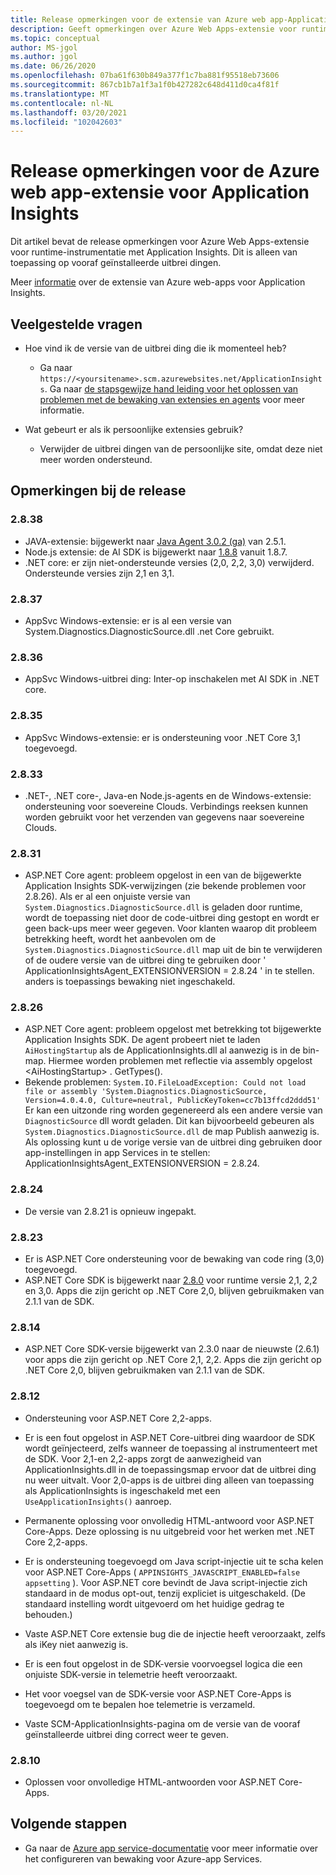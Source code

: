 ```yaml
---
title: Release opmerkingen voor de extensie van Azure web app-Application Insights
description: Geeft opmerkingen over Azure Web Apps-extensie voor runtime-instrumentatie met Application Insights.
ms.topic: conceptual
author: MS-jgol
ms.author: jgol
ms.date: 06/26/2020
ms.openlocfilehash: 07ba61f630b849a377f1c7ba881f95518eb73606
ms.sourcegitcommit: 867cb1b7a1f3a1f0b427282c648d411d0ca4f81f
ms.translationtype: MT
ms.contentlocale: nl-NL
ms.lasthandoff: 03/20/2021
ms.locfileid: "102042603"
---
```

# <a name="release-notes-for-azure-web-app-extension-for-application-insights"></a>Release opmerkingen voor de Azure web app-extensie voor Application Insights

Dit artikel bevat de release opmerkingen voor Azure Web Apps-extensie voor runtime-instrumentatie met Application Insights. Dit is alleen van toepassing op vooraf geïnstalleerde uitbrei dingen.

Meer [informatie](azure-web-apps.md) over de extensie van Azure web-apps voor Application Insights.

## <a name="frequently-asked-questions"></a>Veelgestelde vragen

- Hoe vind ik de versie van de uitbrei ding die ik momenteel heb?
    - Ga naar `https://<yoursitename>.scm.azurewebsites.net/ApplicationInsights`. Ga naar [de stapsgewijze hand leiding voor het oplossen van problemen met de bewaking van extensies en agents](./azure-web-apps.md?tabs=net#troubleshooting) voor meer informatie.

- Wat gebeurt er als ik persoonlijke extensies gebruik?
    - Verwijder de uitbrei dingen van de persoonlijke site, omdat deze niet meer worden ondersteund.

## <a name="release-notes"></a>Opmerkingen bij de release

### <a name="2838"></a>2.8.38

- JAVA-extensie: bijgewerkt naar [Java Agent 3.0.2 (ga)](https://github.com/microsoft/ApplicationInsights-Java/releases/tag/3.0.2) van 2.5.1.
- Node.js extensie: de AI SDK is bijgewerkt naar [1.8.8](https://github.com/microsoft/ApplicationInsights-node.js/releases/tag/1.8.8) vanuit 1.8.7.
- .NET core: er zijn niet-ondersteunde versies (2,0, 2,2, 3,0) verwijderd. Ondersteunde versies zijn 2,1 en 3,1.

### <a name="2837"></a>2.8.37

- AppSvc Windows-extensie: er is al een versie van System.Diagnostics.DiagnosticSource.dll .net Core gebruikt.

### <a name="2836"></a>2.8.36

- AppSvc Windows-uitbrei ding: Inter-op inschakelen met AI SDK in .NET core.

### <a name="2835"></a>2.8.35

- AppSvc Windows-extensie: er is ondersteuning voor .NET Core 3,1 toegevoegd.

### <a name="2833"></a>2.8.33

- .NET-, .NET core-, Java-en Node.js-agents en de Windows-extensie: ondersteuning voor soevereine Clouds. Verbindings reeksen kunnen worden gebruikt voor het verzenden van gegevens naar soevereine Clouds.

### <a name="2831"></a>2.8.31

- ASP.NET Core agent: probleem opgelost in een van de bijgewerkte Application Insights SDK-verwijzingen (zie bekende problemen voor 2.8.26). Als er al een onjuiste versie van `System.Diagnostics.DiagnosticSource.dll` is geladen door runtime, wordt de toepassing niet door de code-uitbrei ding gestopt en wordt er geen back-ups meer weer gegeven. Voor klanten waarop dit probleem betrekking heeft, wordt het aanbevolen om de `System.Diagnostics.DiagnosticSource.dll` map uit de bin te verwijderen of de oudere versie van de uitbrei ding te gebruiken door ' ApplicationInsightsAgent_EXTENSIONVERSION = 2.8.24 ' in te stellen. anders is toepassings bewaking niet ingeschakeld.

### <a name="2826"></a>2.8.26

- ASP.NET Core agent: probleem opgelost met betrekking tot bijgewerkte Application Insights SDK. De agent probeert niet te laden `AiHostingStartup` als de ApplicationInsights.dll al aanwezig is in de bin-map. Hiermee worden problemen met reflectie via assembly opgelost \<AiHostingStartup\> . GetTypes().
- Bekende problemen: `System.IO.FileLoadException: Could not load file or assembly 'System.Diagnostics.DiagnosticSource, Version=4.0.4.0, Culture=neutral, PublicKeyToken=cc7b13ffcd2ddd51'` Er kan een uitzonde ring worden gegenereerd als een andere versie van `DiagnosticSource` dll wordt geladen. Dit kan bijvoorbeeld gebeuren als `System.Diagnostics.DiagnosticSource.dll` de map Publish aanwezig is. Als oplossing kunt u de vorige versie van de uitbrei ding gebruiken door app-instellingen in app Services in te stellen: ApplicationInsightsAgent_EXTENSIONVERSION = 2.8.24.

### <a name="2824"></a>2.8.24

- De versie van 2.8.21 is opnieuw ingepakt.

### <a name="2823"></a>2.8.23

- Er is ASP.NET Core ondersteuning voor de bewaking van code ring (3,0) toegevoegd.
- ASP.NET Core SDK is bijgewerkt naar [2.8.0](https://github.com/microsoft/ApplicationInsights-aspnetcore/releases/tag/2.8.0) voor runtime versie 2,1, 2,2 en 3,0. Apps die zijn gericht op .NET Core 2,0, blijven gebruikmaken van 2.1.1 van de SDK.

### <a name="2814"></a>2.8.14

- ASP.NET Core SDK-versie bijgewerkt van 2.3.0 naar de nieuwste (2.6.1) voor apps die zijn gericht op .NET Core 2,1, 2,2. Apps die zijn gericht op .NET Core 2,0, blijven gebruikmaken van 2.1.1 van de SDK.

### <a name="2812"></a>2.8.12

- Ondersteuning voor ASP.NET Core 2,2-apps.
- Er is een fout opgelost in ASP.NET Core-uitbrei ding waardoor de SDK wordt geïnjecteerd, zelfs wanneer de toepassing al instrumenteert met de SDK. Voor 2,1-en 2,2-apps zorgt de aanwezigheid van ApplicationInsights.dll in de toepassingsmap ervoor dat de uitbrei ding nu weer uitvalt. Voor 2,0-apps is de uitbrei ding alleen van toepassing als ApplicationInsights is ingeschakeld met een `UseApplicationInsights()` aanroep.

- Permanente oplossing voor onvolledig HTML-antwoord voor ASP.NET Core-Apps. Deze oplossing is nu uitgebreid voor het werken met .NET Core 2,2-apps.

- Er is ondersteuning toegevoegd om Java script-injectie uit te scha kelen voor ASP.NET Core-Apps ( `APPINSIGHTS_JAVASCRIPT_ENABLED=false appsetting` ). Voor ASP.NET core bevindt de Java script-injectie zich standaard in de modus opt-out, tenzij expliciet is uitgeschakeld. (De standaard instelling wordt uitgevoerd om het huidige gedrag te behouden.)

- Vaste ASP.NET Core extensie bug die de injectie heeft veroorzaakt, zelfs als iKey niet aanwezig is.
- Er is een fout opgelost in de SDK-versie voorvoegsel logica die een onjuiste SDK-versie in telemetrie heeft veroorzaakt.

- Het voor voegsel van de SDK-versie voor ASP.NET Core-Apps is toegevoegd om te bepalen hoe telemetrie is verzameld.
- Vaste SCM-ApplicationInsights-pagina om de versie van de vooraf geïnstalleerde uitbrei ding correct weer te geven.

### <a name="2810"></a>2.8.10

- Oplossen voor onvolledige HTML-antwoorden voor ASP.NET Core-Apps.

## <a name="next-steps"></a>Volgende stappen

- Ga naar de [Azure app service-documentatie](azure-web-apps.md) voor meer informatie over het configureren van bewaking voor Azure-app Services. 
